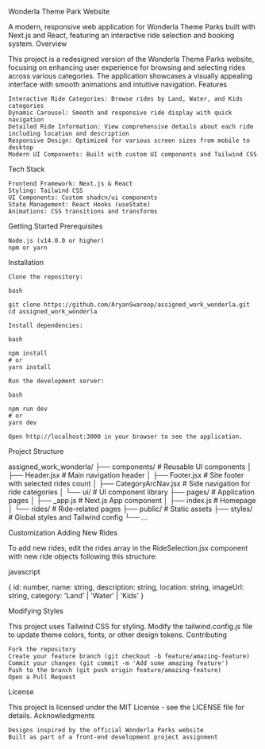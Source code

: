 
Wonderla Theme Park Website

A modern, responsive web application for Wonderla Theme Parks built with Next.js and React, featuring an interactive ride selection and booking system.
Overview

This project is a redesigned version of the Wonderla Theme Parks website, focusing on enhancing user experience for browsing and selecting rides across various categories. The application showcases a visually appealing interface with smooth animations and intuitive navigation.
Features

    Interactive Ride Categories: Browse rides by Land, Water, and Kids categories
    Dynamic Carousel: Smooth and responsive ride display with quick navigation
    Detailed Ride Information: View comprehensive details about each ride including location and description
    Responsive Design: Optimized for various screen sizes from mobile to desktop
    Modern UI Components: Built with custom UI components and Tailwind CSS

Tech Stack

    Frontend Framework: Next.js & React
    Styling: Tailwind CSS
    UI Components: Custom shadcn/ui components
    State Management: React Hooks (useState)
    Animations: CSS transitions and transforms

Getting Started
Prerequisites

    Node.js (v14.0.0 or higher)
    npm or yarn

Installation

    Clone the repository:

    bash

    git clone https://github.com/AryanSwaroop/assigned_work_wonderla.git
    cd assigned_work_wonderla

    Install dependencies:

    bash

    npm install
    # or
    yarn install

    Run the development server:

    bash

    npm run dev
    # or
    yarn dev

    Open http://localhost:3000 in your browser to see the application.

Project Structure


assigned_work_wonderla/
├── components/           # Reusable UI components
│   ├── Header.jsx        # Main navigation header
│   ├── Footer.jsx        # Site footer with selected rides count
│   ├── CategoryArcNav.jsx # Side navigation for ride categories
│   └── ui/               # UI component library
├── pages/                # Application pages
│   ├── _app.js           # Next.js App component
│   ├── index.js          # Homepage
│   └── rides/            # Ride-related pages
├── public/               # Static assets
├── styles/               # Global styles and Tailwind config
└── ...

Customization
Adding New Rides

To add new rides, edit the rides array in the RideSelection.jsx component with new ride objects following this structure:

javascript

{
  id: number,
  name: string,
  description: string,
  location: string,
  imageUrl: string,
  category: 'Land' | 'Water' | 'Kids'
}

Modifying Styles

This project uses Tailwind CSS for styling. Modify the tailwind.config.js file to update theme colors, fonts, or other design tokens.
Contributing

    Fork the repository
    Create your feature branch (git checkout -b feature/amazing-feature)
    Commit your changes (git commit -m 'Add some amazing feature')
    Push to the branch (git push origin feature/amazing-feature)
    Open a Pull Request

License

This project is licensed under the MIT License - see the LICENSE file for details.
Acknowledgments

    Designs inspired by the official Wonderla Parks website
    Built as part of a front-end development project assignment

